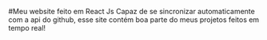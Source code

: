 #Meu website feito em React Js
Capaz de se sincronizar automaticamente com a api do github, esse site contém boa parte do meus projetos feitos em tempo real!
